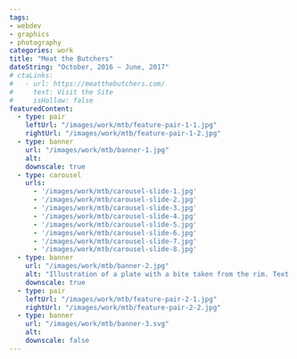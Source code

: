 ```yaml
---
tags:
- webdev
- graphics
- photography
categories: work
title: "Meat the Butchers"
dateString: "October, 2016 – June, 2017"
# ctaLinks:
#   - url: https://meatthebutchers.com/
#     text: Visit the Site
#     isHollow: false
featuredContent:
  - type: pair
    leftUrl: "/images/work/mtb/feature-pair-1-1.jpg"
    rightUrl: "/images/work/mtb/feature-pair-1-2.jpg"
  - type: banner
    url: "/images/work/mtb/banner-1.jpg"
    alt: 
    downscale: true
  - type: carousel
    urls:
      - '/images/work/mtb/carousel-slide-1.jpg'
      - '/images/work/mtb/carousel-slide-2.jpg'
      - '/images/work/mtb/carousel-slide-3.jpg'
      - '/images/work/mtb/carousel-slide-4.jpg'
      - '/images/work/mtb/carousel-slide-5.jpg'
      - '/images/work/mtb/carousel-slide-6.jpg'
      - '/images/work/mtb/carousel-slide-7.jpg'
      - '/images/work/mtb/carousel-slide-8.jpg'
  - type: banner
    url: "/images/work/mtb/banner-2.jpg"
    alt: "Illustration of a plate with a bite taken from the rim. Text at center of plate reading 'Steak so great, you might eat the plate'"
    downscale: true
  - type: pair
    leftUrl: "/images/work/mtb/feature-pair-2-1.jpg"
    rightUrl: "/images/work/mtb/feature-pair-2-2.jpg"
  - type: banner
    url: "/images/work/mtb/banner-3.svg"
    alt: 
    downscale: false
---
```

